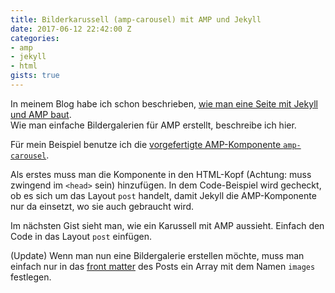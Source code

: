 ```yaml
---
title: Bilderkarussell (amp-carousel) mit AMP und Jekyll
date: 2017-06-12 22:42:00 Z
categories:
- amp
- jekyll
- html
gists: true
---
```


In meinem Blog habe ich schon beschrieben, [wie man eine Seite mit Jekyll und AMP baut](http://himsel.me/06-04-2017-Accelerated-Mobile-Pages.html).  
Wie man einfache Bildergalerien für AMP erstellt, beschreibe ich hier.

Für mein Beispiel benutze ich die [vorgefertigte AMP-Komponente `amp-carousel`](https://ampbyexample.com/components/amp-carousel/). 

Als erstes muss man die Komponente in den HTML-Kopf (Achtung: muss zwingend im `<head>` sein) hinzufügen. In dem Code-Beispiel wird gecheckt, ob es sich um das Layout `post` handelt, damit Jekyll die AMP-Komponente nur da einsetzt, wo sie auch gebraucht wird.

<script src="https://gist.github.com/lukas-h/ab21ad318ed71107046ea8478d8ddcdf.js"></script>

Im nächsten Gist sieht man, wie ein Karussell mit AMP aussieht. Einfach den Code in das Layout `post` einfügen.

<script src="https://gist.github.com/lukas-h/bb49c4d4b2ba5c6e480115c246b24a64.js"></script>

(Update) Wenn man nun eine Bildergalerie erstellen möchte, muss man einfach nur in das [front matter](http://jekyllrb.com/docs/frontmatter/) des Posts ein Array mit dem Namen `images` festlegen.

<script src="https://gist.github.com/lukas-h/008ac2715b56fcd5807c3880e20b507a.js"></script>